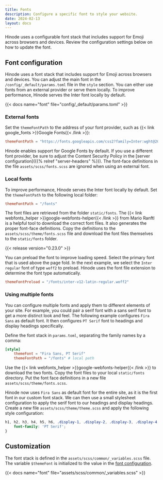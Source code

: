 ```yaml
---
title: Fonts
description: Configure a specific font to style your website.
date: 2024-02-13
layout: docs
---
```


Hinode uses a configurable font stack that includes support for Emoji across browsers and devices. Review the configuration settings below on how to update the font.

## Font configuration

Hinode uses a font stack that includes support for Emoji across browsers and devices. You can adjust the main font in the `/config/_default/params.toml` file in the `style` section. You can either use fonts from an external provider or serve them locally. To improve performance, Hinode serves the Inter font locally by default.

{{< docs name="font" file="config/_default/params.toml" >}}

### External fonts

Set the `themeFontPath` to the address of your font provider, such as {{< link google_fonts >}}Google Fonts{{< /link >}}:

```toml
themeFontPath = "https://fonts.googleapis.com/css2?family=Inter:wght@200;300;600&display=swap"
```

Hinode enables support for Google Fonts by default. If you use a different font provider, be sure to adjust the Content Security Policy in the [server configuration]({{% relref "server-headers" %}}). The font-face definitions in the file `assets/scss/fonts.scss` are ignored when using an external font.

### Local fonts

To improve performance, Hinode serves the Inter font locally by default. Set the `themeFontPath` to the following local folder:

```toml
themeFontPath = "/fonts"
```

The font files are retrieved from the folder `static/fonts`. The {{< link webfonts_helper >}}google-webfonts-helper{{< /link >}} from Mario Ranftl is a helpful tool to download the correct font files. It also generates the proper font-face definitions. Copy the definitions to the `assets/scss/theme/fonts.scss` file and download the font files themselves to the `static/fonts` folder.

{{< release version="0.23.0" >}}

You can preload the font to improve loading speed. Select the primary font that is used above the page fold. In the next example, we select the `Inter regular` font of type `woff2` to preload. Hinode uses the font file extension to determine the font type automatically.

```toml
themeFontPreload = "/fonts/inter-v12-latin-regular.woff2"
```

### Using multiple fonts

You can configure multiple fonts and apply them to different elements of your site. For example, you could pair a serif font with a sans serif font to get a more distinct look and feel. The following example configures `Fira Sans` as default font. It then configures `PT Serif` font to headings and display headings specifically.

Define the font stack in `params.toml`, separating the family names by a comma:

```toml
[style]
    themeFont = "Fira Sans, PT Serif"
    themeFontPath = "/fonts" # local path
```

Use the {{< link webfonts_helper >}}google-webfonts-helper{{< /link >}} to download the two fonts. Copy the font files to your local `static/fonts` directory. Put the font face definitions in a new file `assets/scss/theme/fonts.scss`.

Hinode now uses `Fira Sans` as default font for the entire site, as it is the first font in our custom font stack. We can then use a small stylesheet configuration to apply the serif font to our headings and display headings. Create a new file `assets/scss/theme/theme.scss` and apply the following style configuration:

```scss
h1, h2, h3, h4, h5, h6, .display-1, .display-2, .display-3, .display-4, .display-5, .display-6 {
    font-family: 'PT Serif';
}
```

## Customization

The font stack is defined in the `assets/scss/common/_variables.scss` file. The variable `$themeFont` is initialized to the value in the [font configuration](#font-configuration).

{{< docs name="font" file="assets/scss/common/_variables.scss" >}}
